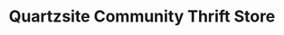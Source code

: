 ---
title: "Quartzsite Community Thrift Store"
url: /quartzsite/quartzsite-community-thrift-store/
shop: Gebrauchtwaren
---